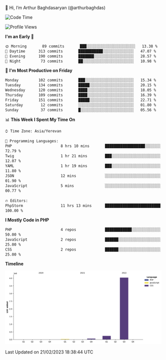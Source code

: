 👋 Hi, I’m Arthur Baghdasaryan (@arthurbaghdas)


<!--START_SECTION:waka-->
![Code Time](http://img.shields.io/badge/Code%20Time-476%20hrs%2039%20mins-blue)

![Profile Views](http://img.shields.io/badge/Profile%20Views-8-blue)

**I'm an Early 🐤** 

```text
🌞 Morning       89 commits       ███░░░░░░░░░░░░░░░░░░░░░░   13.38 % 
🌆 Daytime      313 commits       ███████████░░░░░░░░░░░░░░   47.07 % 
🌃 Evening      190 commits       ███████░░░░░░░░░░░░░░░░░░   28.57 % 
🌙 Night         73 commits       ██░░░░░░░░░░░░░░░░░░░░░░░   10.98 % 

```
📅 **I'm Most Productive on Friday** 

```text
Monday         102 commits       ███░░░░░░░░░░░░░░░░░░░░░░   15.34 % 
Tuesday        134 commits       █████░░░░░░░░░░░░░░░░░░░░   20.15 % 
Wednesday      120 commits       ████░░░░░░░░░░░░░░░░░░░░░   18.05 % 
Thursday       109 commits       ████░░░░░░░░░░░░░░░░░░░░░   16.39 % 
Friday         151 commits       █████░░░░░░░░░░░░░░░░░░░░   22.71 % 
Saturday        12 commits       ░░░░░░░░░░░░░░░░░░░░░░░░░   01.80 % 
Sunday          37 commits       █░░░░░░░░░░░░░░░░░░░░░░░░   05.56 % 

```


📊 **This Week I Spent My Time On** 

```text
⌚︎ Time Zone: Asia/Yerevan

💬 Programming Languages: 
PHP                      8 hrs 10 mins       ██████████████████░░░░░░░   72.79 % 
Twig                     1 hr 21 mins        ███░░░░░░░░░░░░░░░░░░░░░░   12.07 % 
YAML                     1 hr 19 mins        ███░░░░░░░░░░░░░░░░░░░░░░   11.80 % 
JSON                     12 mins             ░░░░░░░░░░░░░░░░░░░░░░░░░   01.90 % 
JavaScript               5 mins              ░░░░░░░░░░░░░░░░░░░░░░░░░   00.77 % 

🔥 Editors: 
PhpStorm                 11 hrs 13 mins      █████████████████████████   100.00 % 

```

**I Mostly Code in PHP** 

```text
PHP                      4 repos             ████████████░░░░░░░░░░░░░   50.00 % 
JavaScript               2 repos             ██████░░░░░░░░░░░░░░░░░░░   25.00 % 
CSS                      2 repos             ██████░░░░░░░░░░░░░░░░░░░   25.00 % 

```


**Timeline**

![Chart not found](https://raw.githubusercontent.com/arthurbaghdas/arthurbaghdas/main/charts/bar_graph.png) 


 Last Updated on 21/02/2023 18:38:44 UTC
<!--END_SECTION:waka-->
